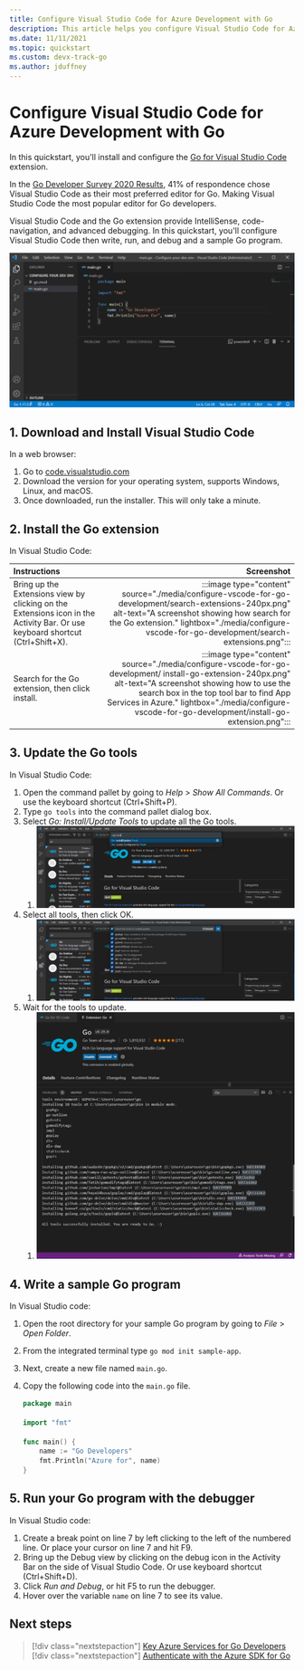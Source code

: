 ```yaml
---
title: Configure Visual Studio Code for Azure Development with Go
description: This article helps you configure Visual Studio Code for Azure development with Go.
ms.date: 11/11/2021
ms.topic: quickstart
ms.custom: devx-track-go
ms.author: jduffney
---
```


# Configure Visual Studio Code for Azure Development with Go

In this quickstart, you'll install and configure the [Go for Visual Studio Code](https://marketplace.visualstudio.com/items?itemName=golang.Go) extension.

In the [Go Developer Survey 2020 Results](https://go.dev/blog/survey2020-results), 41% of respondence chose Visual Studio Code as their most preferred editor for Go. Making Visual Studio Code the most popular editor for Go developers.

Visual Studio Code and the Go extension provide IntelliSense, code-navigation, and advanced debugging. In this quickstart, you'll configure Visual Studio Code then write, run, and debug and a sample Go program.

![A screenshot showing a Go program within Visual Studio Code](./media/configure-vscode-for-go-development/go-in-vscode.png)

## 1. Download and Install Visual Studio Code

In a web browser:

1. Go to [code.visualstudio.com](https://code.visualstudio.com/)
1. Download the version for your operating system, supports Windows, Linux, and macOS.
1. Once downloaded, run the installer. This will only take a minute.

## 2. Install the Go extension

In Visual Studio Code:

| Instructions    | Screenshot |
|:----------------|-----------:|
| Bring up the Extensions view by clicking on the Extensions icon in the Activity Bar. Or use keyboard shortcut (Ctrl+Shift+X). | :::image type="content" source="./media/configure-vscode-for-go-development/search-extensions-240px.png" alt-text="A screenshot showing how search for the Go extension." lightbox="./media/configure-vscode-for-go-development/search-extensions.png"::: |
| Search for the Go extension, then click install. | :::image type="content" source="./media/configure-vscode-for-go-development/ install-go-extension-240px.png" alt-text="A screenshot showing how to use the search box in the top tool bar to find App Services in Azure." lightbox="./media/configure-vscode-for-go-development/install-go-extension.png"::: |

## 3. Update the Go tools

In Visual Studio Code:

1. Open the command pallet by going to *Help* > *Show All Commands*. Or use the keyboard shortcut (Ctrl+Shift+P).
1. Type `go tools` into the command pallet dialog box.
1. Select *Go: Install/Update Tools* to update all the Go tools.
    1. ![A screenshot showing how to install Go tools within VS code](./media/configure-vscode-for-go-development/install-go-tools.png)  
1. Select all tools, then click OK.
    1. ![A screenshot showing to select all the available Go tools to update](./media/configure-vscode-for-go-development/select-all-go-tools.png)
1. Wait for the tools to update.
    1. ![A screenshot showing the completed list of Go tools updated](./media/configure-vscode-for-go-development/go-tools-installed.png)

## 4. Write a sample Go program

In Visual Studio code:

1. Open the root directory for your sample Go program by going to *File* > *Open Folder*.
1. From the integrated terminal type `go mod init sample-app`.
1. Next, create a new file named `main.go`.
1. Copy the following code into the `main.go` file.

    ```go
    package main

    import "fmt"

    func main() {
        name := "Go Developers"
        fmt.Println("Azure for", name)
    }
    ```

## 5. Run your Go program with the debugger

In Visual Studio code:

1. Create a break point on line 7 by left clicking to the left of the numbered line. Or place your cursor on line 7 and hit F9.
1. Bring up the Debug view by clicking on the debug icon in the Activity Bar on the side of Visual Studio Code. Or use keyboard shortcut (Ctrl+Shift+D).
1. Click *Run and Debug*, or hit F5 to run the debugger.
1. Hover over the variable `name` on line 7 to see its value.

<!-- make a table -->

## Next steps

> [!div class="nextstepaction"]
> [Key Azure Services for Go Developers](key-azure-services-for-go.md)
> [!div class="nextstepaction"]
> [Authenticate with the Azure SDK for Go](azure-sdk-authentication.md)
